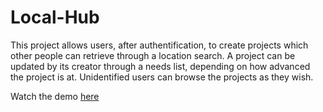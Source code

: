 # Local-Hub

This project allows users, after authentification, to create projects which other people can retrieve through a location search. 
A project can be updated by its creator through a needs list, depending on how advanced the project is at.
Unidentified users can browse the projects as they wish.

Watch the demo [here](https://youtu.be/B-olvh8Y2_Q?t=1343)
